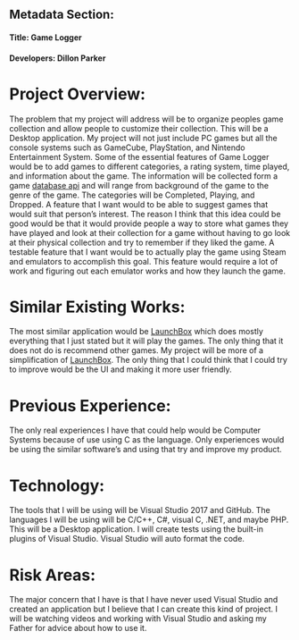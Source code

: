 ## Metadata Section:

   #### Title: Game Logger

   #### Developers: Dillon Parker

 
# Project Overview:
   The problem that my project will address will be to organize peoples game collection and allow people to customize their collection. This will be a Desktop application. My project will not just include PC games but all the console systems such as GameCube, PlayStation, and Nintendo Entertainment System.  Some of the essential features of Game Logger would be to add games to different categories, a rating system, time played, and information about the game. The information will be collected form a game [database api](https://api.igdb.com/.) and will range from background of the game to the genre of the game. The categories will be Completed, Playing, and Dropped.  A feature that I want would to be able to suggest games that would suit that person’s interest.  The reason I think that this idea could be good would be that it would provide people a way to store what games they have played and look at their collection for a game without having to go look at their physical collection and try to remember if they liked the game. A testable feature that I want would be to actually play the game using Steam and emulators to accomplish this goal. This feature would require a lot of work and figuring out each emulator works and how they launch the game.

# Similar Existing Works:
   The most similar application would be [LaunchBox](https://www.launchbox-app.com/) which does mostly everything that I just stated but it will play the games. The only thing that it does not do is recommend other games. My project will be more of a simplification of [LaunchBox](https://www.launchbox-app.com/). The only thing that I could think that I could try to improve would be the UI and making it more user friendly.

# Previous Experience:
   The only real experiences I have that could help would be Computer Systems because of use using C as the language. Only experiences would be using the similar software’s and using that try and improve my product.

# Technology:
   The tools that I will be using will be Visual Studio 2017 and GitHub. The languages I will be using will be C/C++, C#, visual C, .NET, and maybe PHP. This will be a Desktop application. I will create tests using the built-in plugins of Visual Studio. Visual Studio will auto format the code.

# Risk Areas:
   The major concern that I have is that I have never used Visual Studio and created an application but I believe that I can create this kind of project. I will be watching videos and working with Visual Studio and asking my Father for advice about how to use it. 
